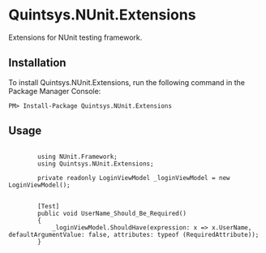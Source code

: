 Quintsys.NUnit.Extensions
========================

Extensions for NUnit testing framework.


Installation
------------

To install Quintsys.NUnit.Extensions, run the following command in the Package Manager Console:

    PM> Install-Package Quintsys.NUnit.Extensions


Usage
-----

```

        using NUnit.Framework;
        using Quintsys.NUnit.Extensions;
        
        private readonly LoginViewModel _loginViewModel = new LoginViewModel();

        
        [Test]
        public void UserName_Should_Be_Required()
        {
            _loginViewModel.ShouldHave(expression: x => x.UserName, defaultArgumentValue: false, attributes: typeof (RequiredAttribute));
        }

